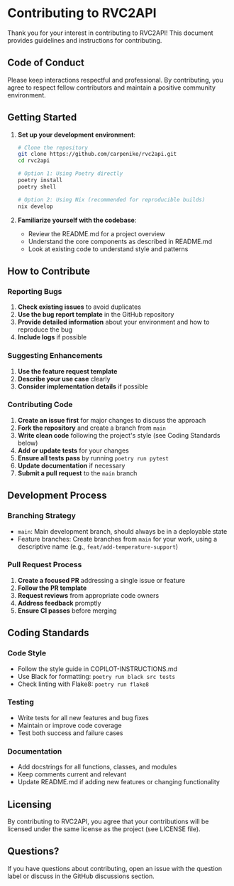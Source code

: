 # Contributing to RVC2API

Thank you for your interest in contributing to RVC2API! This document provides guidelines and instructions for contributing.

## Code of Conduct

Please keep interactions respectful and professional. By contributing, you agree to respect fellow contributors and maintain a positive community environment.

## Getting Started

1. **Set up your development environment**:
   ```bash
   # Clone the repository
   git clone https://github.com/carpenike/rvc2api.git
   cd rvc2api

   # Option 1: Using Poetry directly
   poetry install
   poetry shell

   # Option 2: Using Nix (recommended for reproducible builds)
   nix develop
   ```

2. **Familiarize yourself with the codebase**:
   - Review the README.md for a project overview
   - Understand the core components as described in README.md
   - Look at existing code to understand style and patterns

## How to Contribute

### Reporting Bugs

1. **Check existing issues** to avoid duplicates
2. **Use the bug report template** in the GitHub repository
3. **Provide detailed information** about your environment and how to reproduce the bug
4. **Include logs** if possible

### Suggesting Enhancements

1. **Use the feature request template**
2. **Describe your use case** clearly
3. **Consider implementation details** if possible

### Contributing Code

1. **Create an issue first** for major changes to discuss the approach
2. **Fork the repository** and create a branch from `main`
3. **Write clean code** following the project's style (see Coding Standards below)
4. **Add or update tests** for your changes
5. **Ensure all tests pass** by running `poetry run pytest`
6. **Update documentation** if necessary
7. **Submit a pull request** to the `main` branch

## Development Process

### Branching Strategy

- `main`: Main development branch, should always be in a deployable state
- Feature branches: Create branches from `main` for your work, using a descriptive name (e.g., `feat/add-temperature-support`)

### Pull Request Process

1. **Create a focused PR** addressing a single issue or feature
2. **Follow the PR template**
3. **Request reviews** from appropriate code owners
4. **Address feedback** promptly
5. **Ensure CI passes** before merging

## Coding Standards

### Code Style

- Follow the style guide in COPILOT-INSTRUCTIONS.md
- Use Black for formatting: `poetry run black src tests`
- Check linting with Flake8: `poetry run flake8`

### Testing

- Write tests for all new features and bug fixes
- Maintain or improve code coverage
- Test both success and failure cases

### Documentation

- Add docstrings for all functions, classes, and modules
- Keep comments current and relevant
- Update README.md if adding new features or changing functionality

## Licensing

By contributing to RVC2API, you agree that your contributions will be licensed under the same license as the project (see LICENSE file).

## Questions?

If you have questions about contributing, open an issue with the question label or discuss in the GitHub discussions section.
